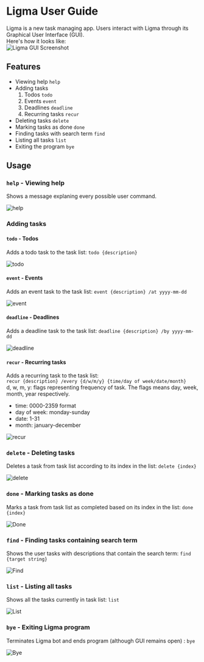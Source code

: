 # Ligma User Guide
Ligma is a new task managing app. Users interact with Ligma through its Graphical User Interface (GUI).</br>
Here's how it looks like:</br>
![Ligma GUI Screenshot](Ui.png)

## Features
* Viewing help `help`
* Adding tasks
  1. Todos `todo`
  2. Events `event`
  3. Deadlines `deadline`
  4. Recurring tasks `recur`
* Deleting tasks `delete`
* Marking tasks as done `done`
* Finding tasks with search term `find`
* Listing all tasks `list`
* Exiting the program `bye`

## Usage
### `help` - Viewing help

Shows a message explaning every possible user command.</br>

![help](screenshots/help.png)

### Adding tasks
#### `todo` - Todos

Adds a todo task to the task list: `todo {description}`</br>

![todo](screenshots/todo.png)

#### `event` - Events

Adds an event task to the task list: `event {description} /at yyyy-mm-dd`</br>

![event](screenshots/event.png)

#### `deadline` - Deadlines

Adds a deadline task to the task list: `deadline {description} /by yyyy-mm-dd`</br>

![deadline](screenshots/deadline.png)

#### `recur` - Recurring tasks

Adds a recurring task to the task list:</br>
`recur {description} /every {d/w/m/y} {time/day of week/date/month}`</br>
d, w, m, y: flags representing frequency of task. The flags means day, week, month, year respectively. </br>
* time: 0000-2359 format
* day of week: monday-sunday
* date: 1-31
* month: january-december</br>

![recur](screenshots/recur.png)

### `delete` - Deleting tasks

Deletes a task from task list according to its index in the list: `delete {index}`</br>

![delete](screenshots/delete.png)

### `done` - Marking tasks as done

Marks a task from task list as completed based on its index in the list: `done {index}`</br>

![Done](screenshots/done.png)

### `find` - Finding tasks containing search term

Shows the user tasks with descriptions that contain the search term: `find {target string}`</br>

![Find](screenshots/find.png)

### `list` - Listing all tasks

Shows all the tasks currently in task list: `list`</br>

![List](screenshots/list.png)

### `bye` - Exiting Ligma program

Terminates Ligma bot and ends program (although GUI remains open) : `bye`</br>

![Bye](screenshots/bye.png)
